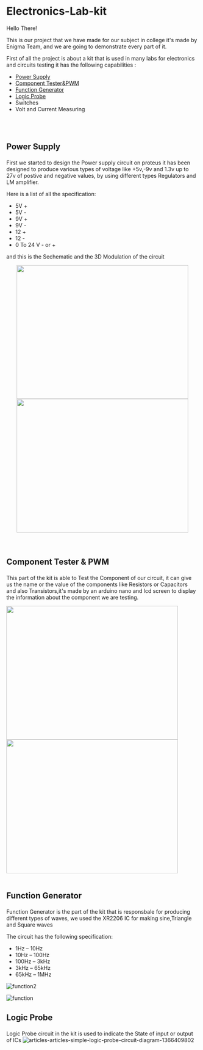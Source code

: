 # Electronics-Lab-kit

Hello There!

This is our project that we have made for our subject in college it's made by Enigma Team, and we are going to demonstrate every part of it.

First of all the project is about a kit that is used in many labs for electronics and circuits testing it has the following capabilities :

- <a href="#power-supply">Power Supply</a>
- <a href =#component-tester> Component Tester&PWM</a>
- <a href="#function-generator"> Function Generator</a>
- <a href="#logic-probe">Logic Probe</a> 
- Switches 
- Volt and Current Measuring 
<br>
<br>

## <p id="power-supply"> Power Supply </p>
First we started to design the Power supply circuit on proteus it has been designed to produce various types of voltage like +5v,-9v and 1.3v  up to 27v of postive and negative values, by using different types Regulators and LM amplifier.

Here is a list of all the specification:
 
- 5V +
- 5V -
- 9V +
- 9V -
- 12 +
- 12 -
- 0 To 24 V - or +

and this is the Sechematic and the 3D Modulation of the circuit
<div style="text-align:center">

 <img src="https://github.com/MohamedAboElnasr/electronics-Lab-kit/assets/114421344/5b7545fa-3b7d-47a7-868d-85d837f98506" width="450" height="350" >
 <img src="https://github.com/MohamedAboElnasr/electronics-Lab-kit/assets/114421344/ad5645e6-a43d-4aa9-9a51-bb76e63104e9" width="450" height="350">
 </div>
<br>
<br>


## <p id="component-tester">Component Tester & PWM </p>

This part of the kit is able to Test the Component of our circuit, it can give us the name or the value of the components like Resistors or Capacitors and also Transistors,it's made by an arduino nano and lcd screen to display the information about the component we are testing.

<div>
 <img src="https://github.com/MohamedAboElnasr/electronics-Lab-kit/assets/114421344/1c52a3e7-4664-4ece-8d7a-26d06fa2f2e1" width="450" height="350">
<img src="https://github.com/MohamedAboElnasr/electronics-Lab-kit/assets/114421344/e7bf655b-d8aa-46d9-ae74-85e9594d7bee"  width="450" height="350">

<br>
<br>
 
 
 ## <p id="function-generator">Function Generator </p>
 
 Function Generator is the part of the kit that is responsbale for producing different types of waves, we used the XR2206 IC for making sine,Triangle and Square waves 

 The circuit has the following specification:
 
 * 1Hz – 10Hz
* 10Hz – 100Hz
* 100Hz – 3kHz
* 3kHz – 65kHz
* 65kHz – 1MHz
 

 ![function2](https://github.com/MohamedAboElnasr/electronics-Lab-kit/assets/114421344/2fd388d8-0164-43ed-b835-1da0bdc721d2)
 
 ![function](https://github.com/MohamedAboElnasr/electronics-Lab-kit/assets/114421344/3ff708ca-89d6-4f93-bc75-009e077bd2f1)

 
 
## <p id="logic-probe">Logic Probe </p>
 Logic Probe circuit in the kit is used to indicate the State of input or output of ICs 
![articles-articles-simple-logic-probe-circuit-diagram-1366409802](https://github.com/MohamedAboElnasr/electronics-Lab-kit/assets/114421344/eeae0f11-9e0b-4125-97ba-21c472c4ca0a)
